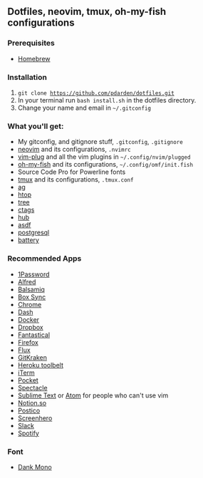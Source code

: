 ## Dotfiles, neovim, tmux, oh-my-fish configurations
### Prerequisites
* [Homebrew](http://brew.sh/)

### Installation
1. <code>git clone https://github.com/pdarden/dotfiles.git</code>
2. In your terminal run <code>bash install.sh</code> in the dotfiles directory.
3. Change your name and email in `~/.gitconfig`

### What you'll get:
* My gitconfig, and gitignore stuff, `.gitconfig`, `.gitignore`
* [neovim](https://neovim.io/) and its configurations, `.nvimrc`
* [vim-plug](https://github.com/junegunn/vim-plug) and all the vim plugins in `~/.config/nvim/plugged`
* [oh-my-fish](https://github.com/oh-my-fish/oh-my-fish) and its configurations, `~/.config/omf/init.fish`
* Source Code Pro for Powerline fonts
* [tmux](https://tmux.github.io/) and its configurations, `.tmux.conf`
* [ag](http://brewformulas.org/Ag)
* [htop](http://hisham.hm/htop/)
* [tree](http://brewformulas.org/Tree)
* [ctags](http://brewformulas.org/Ctag)
* [hub](http://brewformulas.org/Hub)
* [asdf](https://github.com/asdf-vm/asdf)
* [postgresql](http://brewformulas.org/Postgresql)
* [battery](https://github.com/Goles/Battery)

### Recommended Apps
* [1Password](https://www.1password.com/)
* [Alfred](https://www.alfredapp.com/)
* [Balsamiq](https://balsamiq.com/)
* [Box Sync](https://www.box.com/)
* [Chrome](http://www.google.com/chrome/)
* [Dash](https://kapeli.com/dash)
* [Docker](https://docs.docker.com/docker-for-mac/install/)
* [Dropbox](https://www.dropbox.com/)
* [Fantastical](https://flexibits.com/fantastical)
* [Firefox](https://www.mozilla.org/en-US/firefox/new/)
* [Flux](https://justgetflux.com/)
* [GitKraken](https://www.gitkraken.com)
* [Heroku toolbelt](https://toolbelt.heroku.com/)
* [iTerm](https://www.iterm2.com/)
* [Pocket](https://getpocket.com)
* [Spectacle](https://www.spectacleapp.com/)
* [Sublime Text](http://www.sublimetext.com/) or [Atom](https://atom.io/) for people who can't use vim
* [Notion.so](https://notion.so/)
* [Postico](https://eggerapps.at/postico/)
* [Screenhero](https://screenhero.com/)
* [Slack](https://slack.com)
* [Spotify](https://www.spotify.com/download/mac/)

### Font
* [Dank Mono](https://dank.sh/releases/)
